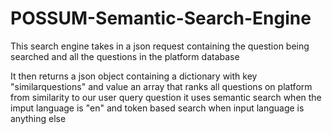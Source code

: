 # POSSUM-Semantic-Search-Engine
This search engine takes in a json request containing the question being searched and all the questions in the platform database

It then returns a json object containing a dictionary with key "similarquestions" and value an array that ranks all questions on platform from similarity to our user query question
it uses semantic search when the imput language is "en" and token based search when input language is anything else
